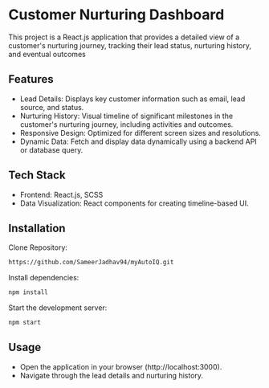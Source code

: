 
# Customer Nurturing Dashboard

This project is a React.js application that provides a detailed view of a customer's nurturing journey, tracking their lead status, nurturing history, and eventual outcomes




## Features

- Lead Details: Displays key customer information such as email, lead source, and status.
- Nurturing History: Visual timeline of significant milestones in the customer's nurturing journey, including activities and outcomes.
- Responsive Design: Optimized for different screen sizes and resolutions.
- Dynamic Data: Fetch and display data dynamically using a backend API or database query.


## Tech Stack

- Frontend: React.js, SCSS 
- Data Visualization: React components for creating timeline-based UI.



## Installation

Clone Repository:
```bash
https://github.com/SameerJadhav94/myAutoIQ.git

```
Install dependencies:

```bash
npm install 
```

Start the development server:

```bash
npm start
```
    
## Usage

- Open the application in your browser (http://localhost:3000).
- Navigate through the lead details and nurturing history.


